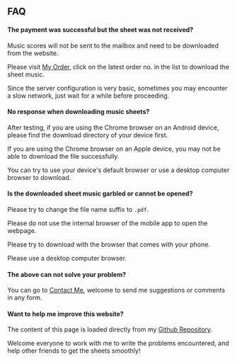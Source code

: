 ## FAQ

#### The payment was successful but the sheet was not received?

Music scores will not be sent to the mailbox and need to be downloaded from the website.

Please visit [My Order](/account_summary), click on the latest order no. in the list to download the sheet music.

Since the server configuration is very basic, sometimes you may encounter a slow network, just wait for a while before proceeding.

#### No response when downloading music sheets?

After testing, if you are using the Chrome browser on an Android device, please find the download directory of your device first.

If you are using the Chrome browser on an Apple device, you may not be able to download the file successfully.

You can try to use your device's default browser or use a desktop computer browser to download.

#### Is the downloaded sheet music garbled or cannot be opened?

Please try to change the file name suffix to `.pdf`.

Please do not use the internal browser of the mobile app to open the webpage.

Please try to download with the browser that comes with your phone.

Please use a desktop computer browser.

#### The above can not solve your problem?

You can go to [Contact Me](/contact), welcome to send me suggestions or comments in any form.

#### Want to help me improve this website?

The content of this page is loaded directly from my [Github Repository](https://github.com/PaRaD1SE98/MyBlogFAQ).

Welcome everyone to work with me to write the problems encountered, and help other friends to get the sheets smoothly!
